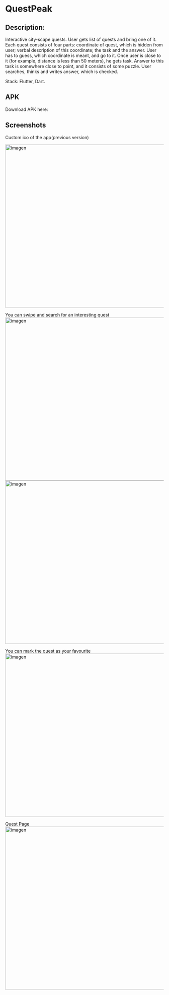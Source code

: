 # QuestPeak
## Description:
Interactive city-scape quests.
User gets list of quests and bring one of it. Each quest consists of four parts: coordinate of quest, which is hidden from user; verbal description of this coordinate; the task and the answer. User has to guess, which coordinate is meant, and go to it. Once user is close to it (for example, distance is less than 50 meters), he gets task. Answer to this task is somewhere close to point, and it consists of some puzzle. User searches, thinks and writes answer, which is checked.

Stack: Flutter, Dart.

## APK

Download APK here: 

## Screenshots

Custom ico of the app(previous version)

<img width="518" alt="imagen" src="/Screenshots/img.png">

You can swipe and search for an interesting quest
<img width="518" alt="imagen" src="/Screenshots/img_1.png">
<img width="518" alt="imagen" src="/Screenshots/img_2.png">

You can mark the quest as your favourite
<img width="518" alt="imagen" src="/Screenshots/img_3.png">

Quest Page
<img width="518" alt="imagen" src="/Screenshots/img_4.png">